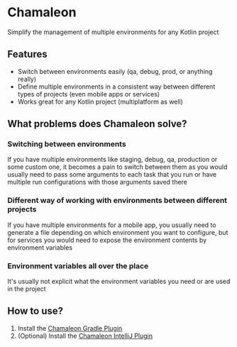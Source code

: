 # Chamaleon

Simplify the management of multiple environments for any Kotlin project

## Features

- Switch between environments easily (qa, debug, prod, or anything really)
- Define multiple environments in a consistent way between different types of projects (even mobile apps or services)
- Works great for any Kotlin project (multiplatform as well)

## What problems does Chamaleon solve?

### Switching between environments

If you have multiple environments like staging, debug, qa, production or some custom one, it becomes a pain to
switch between them as you would usually need to pass some arguments to each task that you run or have multiple run
configurations with those arguments saved there

### Different way of working with environments between different projects

If you have multiple environments for a mobile app, you usually need to generate a file depending on which environment
you want to configure, but for services you would need to expose the environment contents by environment variables

### Environment variables all over the place

It's usually not explicit what the environment variables you need or are used in the project

## How to use?

1. Install the [Chamaleon Gradle Plugin](gradle-plugin)
2. (Optional) Install the [Chamaleon IntelliJ Plugin](intellij-plugin)